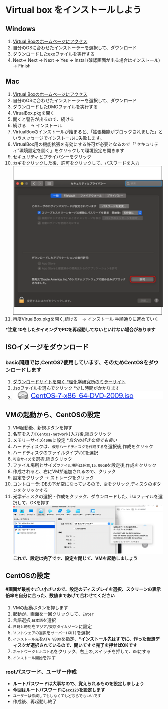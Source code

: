 # Virtual box をインストールしよう


## Windows
1. [Virtual Boxのホームページにアクセス](https://www.oracle.com/jp/virtualization/technologies/vm/downloads/virtualbox-downloads.html)
2. 自分のOSに合わせたインストーラーを選択して、ダウンロード
3. ダウンロードしたexeファイルを実行する
4. Next→ Next → Next → Yes → Instal (確認画面が出る場合はインストール) → Finish  

## Mac

1. [Virtual Boxのホームページにアクセス](https://www.oracle.com/jp/virtualization/technologies/vm/downloads/virtualbox-downloads.html)
2. 自分のOSに合わせたインストーラーを選択して、ダウンロード
3. ダウンロードしたDMGファイルを実行する
4. VirualBox.pkgを開く
5. 開くと警告が出るので、続ける
6. 続ける　→ インストール
7. VirtualBoxのインストールが始まると、「拡張機能がブロックされました」というメッセージでインストールに失敗します。
8. VirtualBox用の機能拡張を有効にする許可が必要となるので「"セキュリティ"環境設定を開く」をクリックして環境設定を開きます
9. セキュリティとプライバシーをクリック
10. カギをクリックした後、許可をクリックして、パスワードを入力
![この画面を開く](fig/mac_security1.drawio.svg)
11. 再度VirualBox.pkgを開く,続ける　→ インストール 手順通りに進めていく

__*注意 10をしたタイミングでPCを再起動してないといけない場合があります__

## ISOイメージをダウンロード
### basic問題では,CentOS7使用しています、そのためCentOSをダウンロードします

1. [ダウンロードサイトを開く *理化学研究所のミラーサイト](http://ftp.riken.jp/Linux/centos/7.9.2009/isos/x86_64/)
2. .isoファイルを選んでクリック *少し時間がかかります
3. ![](fig/centos_iso.drawio.svg) 

## VMの起動から、CentOSの設定
1. VM起動後、新規ボタンを押す
2. 名前を入力`[Centos-network]`入力後,続きクリック
3. メモリーサイズ`4096`に設定   **自分の好きな値でも良い*
4. ハードディスクは、`仮想ハードディスクを作成する`を選択後,作成をクリック
5. ハードディスクのファイルタイプ`VDI`を選択
6. `可変サイズ`を選択,続きクリック
7. ファイル場所とサイズ`ファイル場所は任意`,`15.00GB`を設定後,作成をクリック
8. 作成されると、右にVMが追加されるので、クリック
9. 設定をクリック → ストレージをクリック
10. コントローラ:IDEの下が空になっているので、`空`をクリック,ディスクのボタンをクリックする
11. 光学ディスクの選択・作成をクリック、ダウンロードした、isoファイルを選択して、OKを押す
![](fig/VM_setting.drawio.svg)
__これで、設定は完了です、設定を閉じて、VMを起動しましょう__



## CentOSの設定
#### #画面が最初すごい小さいので、設定のディスプレイを選択、スクリーンの表示倍率を自分に合った、数値まであげて合わせてください

1. VMの起動ボタンを押します
2. 起動が、画面を一回クリックして、`Enter`
3. 言語選択,`日本語`を選択
4. `日時と時刻`を`アジア/東京タイムゾーン`に設定
5. `ソフトウェアの選択`を`サーバー(GUI)`を選択
6. `インストール先`を`ATA VBOX`を指定、__*インストール先はすでに、作った仮想ディスクが選択されているので、開いてすぐ完了を押せばOKです__
7. `ネットワークとホスト名`をクリック、右上の,スイッチを押して、`ON`にする
8. `インストール開始`を押す


### rootパスワード、ユーザー作成

- __ルートパスワードは大事なので、覚えられるものを設定しましょう__
- __今回はルートパスワードに`ecc123`を設定します__
- `ユーザーは作成してもしなくてもどちらでもいいです`
- 作成後、再起動し終了